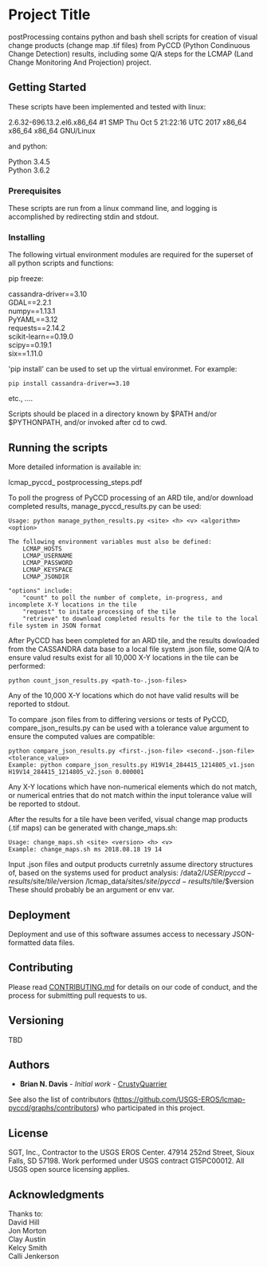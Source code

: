 # Project Title

postProcessing contains python and bash shell scripts for creation of visual change products (change map .tif files) from PyCCD (Python Condinuous Change Detection) results, including some Q/A steps for the LCMAP (Land Change Monitoring And Projection) project.

## Getting Started

These scripts have been implemented and tested with linux:

  2.6.32-696.13.2.el6.x86_64 #1 SMP Thu Oct 5 21:22:16 UTC 2017 x86_64 x86_64 x86_64 GNU/Linux

and python:

  Python 3.4.5  
  Python 3.6.2
  
### Prerequisites

These scripts are run from a linux command line, and logging is accomplished by redirecting stdin and stdout.

### Installing

The following virtual environment modules are required for the superset of all python scripts and functions:

pip freeze:

cassandra-driver==3.10  
GDAL==2.2.1  
numpy==1.13.1  
PyYAML==3.12  
requests==2.14.2  
scikit-learn==0.19.0  
scipy==0.19.1  
six==1.11.0  

'pip install' can be used to set up the virtual environmet.  For example:

```
pip install cassandra-driver==3.10
```
etc., ....

Scripts should be placed in a directory known by $PATH and/or $PYTHONPATH, and/or invoked after cd to cwd.

## Running the scripts

More detailed information is available in:

lcmap_pyccd_ postprocessing_steps.pdf


To poll the progress of PyCCD processing of an ARD tile, and/or download completed results, manage_pyccd_results.py can be used:

```
Usage: python manage_python_results.py <site> <h> <v> <algorithm> <option>

The following environment variables must also be defined:
    LCMAP_HOSTS
    LCMAP_USERNAME
    LCMAP_PASSWORD
    LCMAP_KEYSPACE
    LCMAP_JSONDIR
	
"options" include:
    "count" to poll the number of complete, in-progress, and incomplete X-Y locations in the tile
	"request" to initate processing of the tile
	"retrieve" to download completed results for the tile to the local file system in JSON format
```
	
After PyCCD has been completed for an ARD tile, and the results dowloaded from the CASSANDRA data base to a local file system .json file, some Q/A to ensure valud results exist for all 10,000 X-Y locations in the tile can be performed:

```
python count_json_results.py <path-to-.json-files>
```

Any of the 10,000 X-Y locations which do not have valid results will be reported to stdout.


To compare .json files from to differing versions or tests of PyCCD, compare_json_results.py can be used with a tolerance value argument to ensure the computed values are compatible:

```
python compare_json_results.py <first-.json-file> <second-.json-file> <tolerance_value>
Example: python compare_json_results.py H19V14_284415_1214805_v1.json H19V14_284415_1214805_v2.json 0.000001
```

Any X-Y locations which have non-numerical elements which do not match, or numerical entries that do not match within the input tolerance value will be reported to stdout.


After the results for a tile have been verifed, visual change map products (.tif maps) can be generated with change_maps.sh:

```
Usage: change_maps.sh <site> <version> <h> <v>
Example: change_maps.sh ms 2018.08.18 19 14
```

Input .json files and output products curretnly assume directory structures of, based on the systems used for product analysis:
/data2/${USER}/pyccd-results/$site/$tile/$version
/lcmap_data/sites/$site/pyccd-results/$tile/$version
These should probably be an argument or env var.

## Deployment

Deployment and use of this software assumes access to necessary JSON-formatted data files.


## Contributing

Please read [CONTRIBUTING.md](https://gist.github.com/PurpleBooth/b24679402957c63ec426) for details on our code of conduct, and the process for submitting pull requests to us.

## Versioning

TBD

## Authors

* **Brian N. Davis** - *Initial work* - [CrustyQuarrier](https://github.com/CrustyQuarrier/postProcessing)

See also the list of contributors (https://github.com/USGS-EROS/lcmap-pyccd/graphs/contributors) who participated in this project.

## License

SGT, Inc., Contractor to the USGS EROS Center. 47914 252nd Street, Sioux Falls, SD 57198.
Work performed under USGS contract G15PC00012.
All USGS open source licensing applies.

## Acknowledgments

Thanks to:  
David Hill  
Jon Morton  
Clay Austin  
Kelcy Smith  
Calli Jenkerson  
